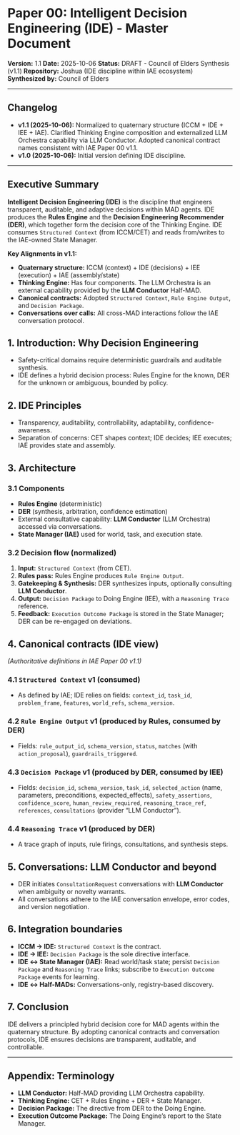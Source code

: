# Paper 00: Intelligent Decision Engineering (IDE) - Master Document

**Version:** 1.1
**Date:** 2025-10-06
**Status:** DRAFT - Council of Elders Synthesis (v1.1)
**Repository:** Joshua (IDE discipline within IAE ecosystem)
**Synthesized by:** Council of Elders

---

## Changelog
- **v1.1 (2025-10-06):** Normalized to quaternary structure (ICCM + IDE + IEE + IAE). Clarified Thinking Engine composition and externalized LLM Orchestra capability via LLM Conductor. Adopted canonical contract names consistent with IAE Paper 00 v1.1.
- **v1.0 (2025-10-06):** Initial version defining IDE discipline.

---

## Executive Summary

**Intelligent Decision Engineering (IDE)** is the discipline that engineers transparent, auditable, and adaptive decisions within MAD agents. IDE produces the **Rules Engine** and the **Decision Engineering Recommender (DER)**, which together form the decision core of the Thinking Engine. IDE consumes `Structured Context` (from ICCM/CET) and reads from/writes to the IAE-owned State Manager.

**Key Alignments in v1.1:**
-   **Quaternary structure:** ICCM (context) + IDE (decisions) + IEE (execution) + IAE (assembly/state)
-   **Thinking Engine:** Has four components. The LLM Orchestra is an external capability provided by the **LLM Conductor** Half-MAD.
-   **Canonical contracts:** Adopted `Structured Context`, `Rule Engine Output`, and `Decision Package`.
-   **Conversations over calls:** All cross-MAD interactions follow the IAE conversation protocol.

## 1. Introduction: Why Decision Engineering
-   Safety-critical domains require deterministic guardrails and auditable synthesis.
-   IDE defines a hybrid decision process: Rules Engine for the known, DER for the unknown or ambiguous, bounded by policy.

## 2. IDE Principles
-   Transparency, auditability, controllability, adaptability, confidence-awareness.
-   Separation of concerns: CET shapes context; IDE decides; IEE executes; IAE provides state and assembly.

## 3. Architecture
### 3.1 Components
-   **Rules Engine** (deterministic)
-   **DER** (synthesis, arbitration, confidence estimation)
-   External consultative capability: **LLM Conductor** (LLM Orchestra) accessed via conversations.
-   **State Manager (IAE)** used for world, task, and execution state.

### 3.2 Decision flow (normalized)
1.  **Input:** `Structured Context` (from CET).
2.  **Rules pass:** Rules Engine produces `Rule Engine Output`.
3.  **Gatekeeping & Synthesis:** DER synthesizes inputs, optionally consulting **LLM Conductor**.
4.  **Output:** `Decision Package` to Doing Engine (IEE), with a `Reasoning Trace` reference.
5.  **Feedback:** `Execution Outcome Package` is stored in the State Manager; DER can be re-engaged on deviations.

## 4. Canonical contracts (IDE view)
*(Authoritative definitions in IAE Paper 00 v1.1)*

### 4.1 `Structured Context` v1 (consumed)
-   As defined by IAE; IDE relies on fields: `context_id`, `task_id`, `problem_frame`, `features`, `world_refs`, `schema_version`.

### 4.2 `Rule Engine Output` v1 (produced by Rules, consumed by DER)
-   Fields: `rule_output_id`, `schema_version`, `status`, `matches` (with `action_proposal`), `guardrails_triggered`.

### 4.3 `Decision Package` v1 (produced by DER, consumed by IEE)
-   Fields: `decision_id`, `schema_version`, `task_id`, `selected_action` (name, parameters, preconditions, expected_effects), `safety_assertions`, `confidence_score`, `human_review_required`, `reasoning_trace_ref`, `references`, `consultations` (provider “LLM Conductor”).

### 4.4 `Reasoning Trace` v1 (produced by DER)
-   A trace graph of inputs, rule firings, consultations, and synthesis steps.

## 5. Conversations: LLM Conductor and beyond
-   DER initiates `ConsultationRequest` conversations with **LLM Conductor** when ambiguity or novelty warrants.
-   All conversations adhere to the IAE conversation envelope, error codes, and version negotiation.

## 6. Integration boundaries
-   **ICCM → IDE:** `Structured Context` is the contract.
-   **IDE → IEE:** `Decision Package` is the sole directive interface.
-   **IDE ↔ State Manager (IAE):** Read world/task state; persist `Decision Package` and `Reasoning Trace` links; subscribe to `Execution Outcome Package` events for learning.
-   **IDE ↔ Half-MADs:** Conversations-only, registry-based discovery.

## 7. Conclusion
IDE delivers a principled hybrid decision core for MAD agents within the quaternary structure. By adopting canonical contracts and conversation protocols, IDE ensures decisions are transparent, auditable, and controllable.

---
## Appendix: Terminology
-   **LLM Conductor:** Half-MAD providing LLM Orchestra capability.
-   **Thinking Engine:** CET + Rules Engine + DER + State Manager.
-   **Decision Package:** The directive from DER to the Doing Engine.
-   **Execution Outcome Package:** The Doing Engine’s report to the State Manager.

